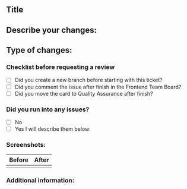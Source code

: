 ## Title
<!-- Enter your ticket number and text, and make a link to it -->

## Describe your changes: 
<!-- Describe what changes you did, and include screenshots if necessary -->

## Type of changes:
<!-- What type of changes did you make? -->

### Checklist before requesting a review

* [ ] Did you create a new branch before starting with this ticket?
* [ ] Did you comment the issue after finish in the Frontend Team Board?
* [ ] Did you move the card to Quality Assurance after finish?

### Did you run into any issues?

* [ ] No
* [ ] Yes I will describe them below:
<!-- Description of the issues you run into -->

### Screenshots:
| Before | After |
---------|--------
|        |       |


### Additional information:
<!-- What type of changes did you make? -->
